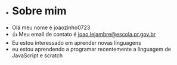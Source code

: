 - # Sobre mim
- Olá meu nome é joaozinho0723
- :+1: Meu email de contato é joao.lejambre@escola.pr.gov.br
- Eu estou interessado em aprender novas linguagens
- eu estou aprendendo a programar recentemente a linguagem de JavaScript e scratch




